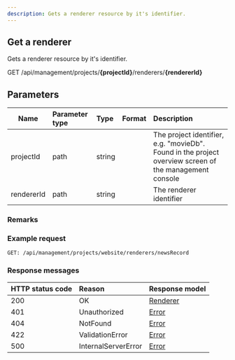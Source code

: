 ```yaml
---
description: Gets a renderer resource by it's identifier.
---
```

## Get a renderer

Gets a renderer resource by it's identifier.

<span class="label label--get">GET</span> /api/management/projects/**{projectId}**/renderers/**{rendererId}**

## Parameters

| Name       | Parameter type | Type   | Format | Description                                                                                            |
|------------|:---------------|:-------|:-------|:-------------------------------------------------------------------------------------------------------|
| projectId  | path           | string |        | The project identifier, e.g. "movieDb". Found in the project overview screen of the management console |
| rendererId | path           | string |        | The renderer identifier                                                                                |

### Remarks

### Example request

```HTTP
GET: /api/management/projects/website/renderers/newsRecord
```

### Response messages

| HTTP status code | Reason              | Response model                   |
|:-----------------|:--------------------|:---------------------------------|
| 200              | OK                  | [Renderer](/model/renderer.md)   |
| 401              | Unauthorized        | [Error](/key-concepts/errors.md) |
| 404              | NotFound            | [Error](/key-concepts/errors.md) |
| 422              | ValidationError     | [Error](/key-concepts/errors.md) |
| 500              | InternalServerError | [Error](/key-concepts/errors.md) |

